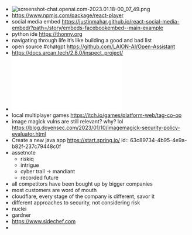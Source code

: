 - ![screenshot-chat.openai.com-2023.01.18-00_07_49.png](../assets/screenshot-chat.openai.com-2023.01.18-00_07_49_1674029317376_0.png)
- https://www.npmjs.com/package/react-player
- social media embed https://justinmahar.github.io/react-social-media-embed/?path=/story/embeds-facebookembed--main-example
- python ide https://thonny.org
- navigating through life it’s like building a good and bad list
- open source #chatgpt https://github.com/LAION-AI/Open-Assistant
- https://docs.arcan.tech/2.8.0/inspect_project/
- ![arcan_2.8.0_manual_ENG.pdf](../assets/arcan_2.8.0_manual_ENG_1674072914029_0.pdf)
- local multiplayer games https://itch.io/games/platform-web/tag-co-op
- image magick vulns are still relevant? why? lol https://blog.doyensec.com/2023/01/10/imagemagick-security-policy-evaluator.html
- Create a new java app https://start.spring.io/
  id:: 63c89734-4b95-4e9a-b82f-237c79448c0f
- assetnote
	- riskiq
	- intrigue
	- cyber trail -> mandiant
	- recorded future
- all competitors have been bought up by bigger companies
- most customers are word of mouth
- cloudflare, every stage of the company is different, savor it
- different approaches to security, not considering risk
- nuclei
- gardner
- https://www.sidechef.com
-
